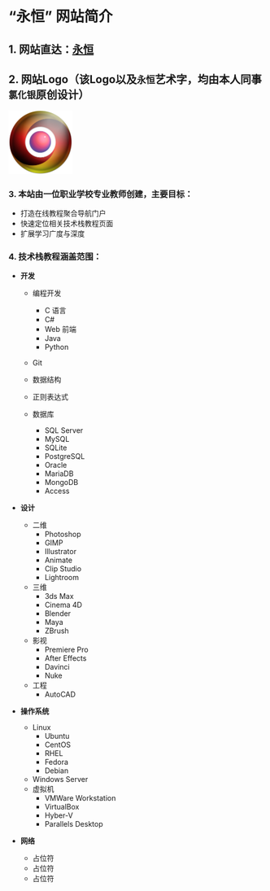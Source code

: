 # “永恒” 网站简介
## 1. 网站直达：[永恒](https://suyangzuo.github.io/)

## 2. 网站Logo（该Logo以及`永恒`艺术字，均由本人同事`氯化银`原创设计）
<img src="/Images/Page-Logos/Eternal-Logo.png" style="width:25%">

### 3. 本站由一位职业学校专业教师创建，主要目标：

- 打造在线教程聚合导航门户
- 快速定位相关技术栈教程页面
- 扩展学习广度与深度

### 4. 技术栈教程涵盖范围：

- **开发**

  - 编程开发

    - C 语言
    - C#
    - Web 前端
    - Java
    - Python
  
  - Git 

  - 数据结构

  - 正则表达式

  - 数据库
    - SQL Server
    - MySQL
    - SQLite
    - PostgreSQL
    - Oracle
    - MariaDB
    - MongoDB
    - Access

- **设计**

  - 二维
    - Photoshop
    - GIMP
    - Illustrator
    - Animate
    - Clip Studio
    - Lightroom
  - 三维
    - 3ds Max
    - Cinema 4D
    - Blender
    - Maya
    - ZBrush
  - 影视
    - Premiere Pro
    - After Effects
    - Davinci
    - Nuke
  - 工程
    - AutoCAD

- **操作系统**

  - Linux
    - Ubuntu
    - CentOS
    - RHEL
    - Fedora
    - Debian
  - Windows Server
  - 虚拟机
    - VMWare Workstation
    - VirtualBox
    - Hyber-V
    - Parallels Desktop

- **网络**
  - 占位符
  - 占位符
  - 占位符
